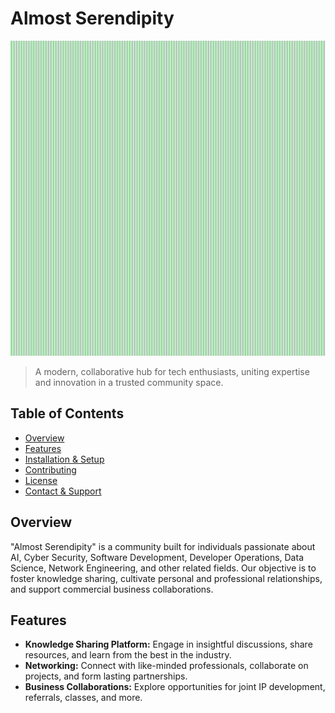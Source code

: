 # Almost Serendipity

![Almost Serendipity Logo](profile/AlmostSerendipityTree.png) 

> A modern, collaborative hub for tech enthusiasts, uniting expertise and innovation in a trusted community space.

## Table of Contents
- [Overview](#overview)
- [Features](#features)
- [Installation & Setup](#installation--setup)
- [Contributing](#contributing)
- [License](#license)
- [Contact & Support](#contact--support)

## Overview

"Almost Serendipity" is a community built for individuals passionate about AI, Cyber Security, Software Development, Developer Operations, Data Science, Network Engineering, and other related fields. Our objective is to foster knowledge sharing, cultivate personal and professional relationships, and support commercial business collaborations.

## Features

- **Knowledge Sharing Platform:** Engage in insightful discussions, share resources, and learn from the best in the industry.
- **Networking:** Connect with like-minded professionals, collaborate on projects, and form lasting partnerships.
- **Business Collaborations:** Explore opportunities for joint IP development, referrals, classes, and more.


